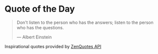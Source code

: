 # Quote of the Day

<!-- QUOTE_START -->
> Don't listen to the person who has the answers; listen to the person who has the questions.
>
> — Albert Einstein

Inspirational quotes provided by <a href="https://zenquotes.io/" target="_blank">ZenQuotes API</a>
<!-- QUOTE_END -->